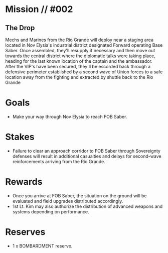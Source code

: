 # Mission // #002
## The Drop

Mechs and Marines from the Rio Grande will deploy near a staging area located in Nov Elysia's industrial district designated Forward operating Base Saber. Once assembled, they'll resupply if necessary and then move out towards the central district where the diplomatic talks were taking place, heading for the last known location of the captain and the ambassador. After the VIP's have been secured, they'll be escorded back through a defensive perimeter established by a second wave of Union forces to a safe location away from the fighting and extracted by shuttle back to the Rio Grande

# Goals
- Make your way through Nov Elysia to reach FOB Saber.

# Stakes
- Failure to clear an approach corridor to FOB Saber through Sovereignty defenses will result in additional casualties and delays for second-wave reinforcements arriving from the Rio Grande.

# Rewards
- Once you arrive at FOB Saber, the situation on the ground will be  evaluated and field upgrades distributed accordingly.
-  1st Lt. Kim may also authorize the distribution of advanced weapons and systems depending on performance.

# Reserves
- 1 x BOMBARDMENT reserve.
